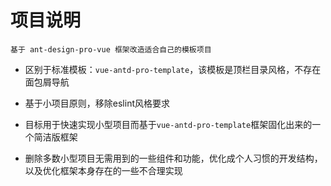 # 项目说明

    基于 ant-design-pro-vue 框架改造适合自己的模板项目

* 区别于标准模板：`vue-antd-pro-template`，该模板是顶栏目录风格，不存在面包屑导航

* 基于小项目原则，移除eslint风格要求

* 目标用于快速实现小型项目而基于`vue-antd-pro-template`框架固化出来的一个简洁版框架

* 删除多数小型项目无需用到的一些组件和功能，优化成个人习惯的开发结构，以及优化框架本身存在的一些不合理实现
